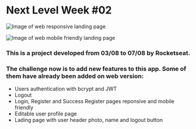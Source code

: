 # Next Level Week #02

![Image of web responsive landing page](https://photos.google.com/share/AF1QipPU0G4CjqIm7iya9M1-eU06ca-76TThqckztl877hVMnEyrh5zi_-MKZs4qRC0Now/photo/AF1QipPlvYw1zQKHzjKRsTNtdq-jou44EXlwX9Xbx0D1?key=NnZlVmozWVBsYmpyMDFRa3VPb0tCdUJBS0xYcW13)

![Image of web mobile friendly landing page](https://photos.google.com/share/AF1QipPJ3B9dcEouEJ70M3haw9FzSVFsHlNk8-TpIKl1PoQwe76YdqjDkXL_PfNe94ew3g/photo/AF1QipNhYNjxS-cXryLMD7TTsZ1wS1xbIrzLAjYc3sOL?key=ZDdoV1g2cnZGcVRHT3N3SGpRNktocGdKbl9BcDB3)

###  This is a project developed from 03/08 to 07/08 by Rocketseat.
###  The challenge now is to add new features to this app. Some of them have already been added on web version: 

- Users authentication with bcrypt and JWT
- Logout 
- Login, Register and Success Register pages reponsive and mobile friendly
- Editable user profile page
- Lading page with user header photo, name and logout button

